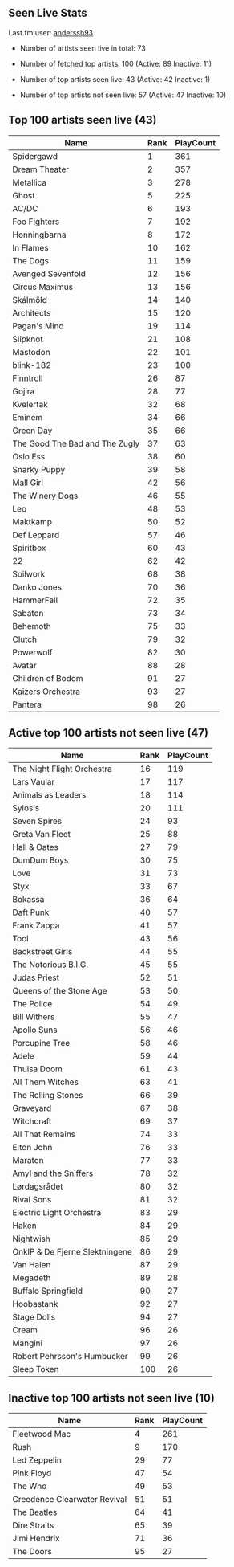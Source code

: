 ## Seen Live Stats

Last.fm user: [anderssh93](https://www.last.fm/user/anderssh93)

- Number of artists seen live in total: 73

- Number of fetched top artists: 100 (Active: 89 Inactive: 11)

- Number of top artists seen live: 43 (Active: 42 Inactive: 1)

- Number of top artists not seen live: 57 (Active: 47 Inactive: 10)

## Top 100 artists seen live (43)

Name                           | Rank | PlayCount
------------------------------ | ---- | ---------
Spidergawd                     | 1    | 361      
Dream Theater                  | 2    | 357      
Metallica                      | 3    | 278      
Ghost                          | 5    | 225      
AC/DC                          | 6    | 193      
Foo Fighters                   | 7    | 192      
Honningbarna                   | 8    | 172      
In Flames                      | 10   | 162      
The Dogs                       | 11   | 159      
Avenged Sevenfold              | 12   | 156      
Circus Maximus                 | 13   | 156      
Skálmöld                       | 14   | 140      
Architects                     | 15   | 120      
Pagan's Mind                   | 19   | 114      
Slipknot                       | 21   | 108      
Mastodon                       | 22   | 101      
blink-182                      | 23   | 100      
Finntroll                      | 26   | 87       
Gojira                         | 28   | 77       
Kvelertak                      | 32   | 68       
Eminem                         | 34   | 66       
Green Day                      | 35   | 66       
The Good The Bad and The Zugly | 37   | 63       
Oslo Ess                       | 38   | 60       
Snarky Puppy                   | 39   | 58       
Mall Girl                      | 42   | 56       
The Winery Dogs                | 46   | 55       
Leo                            | 48   | 53       
Maktkamp                       | 50   | 52       
Def Leppard                    | 57   | 46       
Spiritbox                      | 60   | 43       
22                             | 62   | 42       
Soilwork                       | 68   | 38       
Danko Jones                    | 70   | 36       
HammerFall                     | 72   | 35       
Sabaton                        | 73   | 34       
Behemoth                       | 75   | 33       
Clutch                         | 79   | 32       
Powerwolf                      | 82   | 30       
Avatar                         | 88   | 28       
Children of Bodom              | 91   | 27       
Kaizers Orchestra              | 93   | 27       
Pantera                        | 98   | 26       

## Active top 100 artists not seen live (47)

Name                           | Rank | PlayCount
------------------------------ | ---- | ---------
The Night Flight Orchestra     | 16   | 119      
Lars Vaular                    | 17   | 117      
Animals as Leaders             | 18   | 114      
Sylosis                        | 20   | 111      
Seven Spires                   | 24   | 93       
Greta Van Fleet                | 25   | 88       
Hall & Oates                   | 27   | 79       
DumDum Boys                    | 30   | 75       
Love                           | 31   | 73       
Styx                           | 33   | 67       
Bokassa                        | 36   | 64       
Daft Punk                      | 40   | 57       
Frank Zappa                    | 41   | 57       
Tool                           | 43   | 56       
Backstreet Girls               | 44   | 55       
The Notorious B.I.G.           | 45   | 55       
Judas Priest                   | 52   | 51       
Queens of the Stone Age        | 53   | 50       
The Police                     | 54   | 49       
Bill Withers                   | 55   | 47       
Apollo Suns                    | 56   | 46       
Porcupine Tree                 | 58   | 46       
Adele                          | 59   | 44       
Thulsa Doom                    | 61   | 43       
All Them Witches               | 63   | 41       
The Rolling Stones             | 66   | 39       
Graveyard                      | 67   | 38       
Witchcraft                     | 69   | 37       
All That Remains               | 74   | 33       
Elton John                     | 76   | 33       
Maraton                        | 77   | 33       
Amyl and the Sniffers          | 78   | 32       
Lørdagsrådet                   | 80   | 32       
Rival Sons                     | 81   | 32       
Electric Light Orchestra       | 83   | 29       
Haken                          | 84   | 29       
Nightwish                      | 85   | 29       
OnklP & De Fjerne Slektningene | 86   | 29       
Van Halen                      | 87   | 29       
Megadeth                       | 89   | 28       
Buffalo Springfield            | 90   | 27       
Hoobastank                     | 92   | 27       
Stage Dolls                    | 94   | 27       
Cream                          | 96   | 26       
Mangini                        | 97   | 26       
Robert Pehrsson's Humbucker    | 99   | 26       
Sleep Token                    | 100  | 26       

## Inactive top 100 artists not seen live (10)

Name                         | Rank | PlayCount
---------------------------- | ---- | ---------
Fleetwood Mac                | 4    | 261      
Rush                         | 9    | 170      
Led Zeppelin                 | 29   | 77       
Pink Floyd                   | 47   | 54       
The Who                      | 49   | 53       
Creedence Clearwater Revival | 51   | 51       
The Beatles                  | 64   | 41       
Dire Straits                 | 65   | 39       
Jimi Hendrix                 | 71   | 36       
The Doors                    | 95   | 27       
